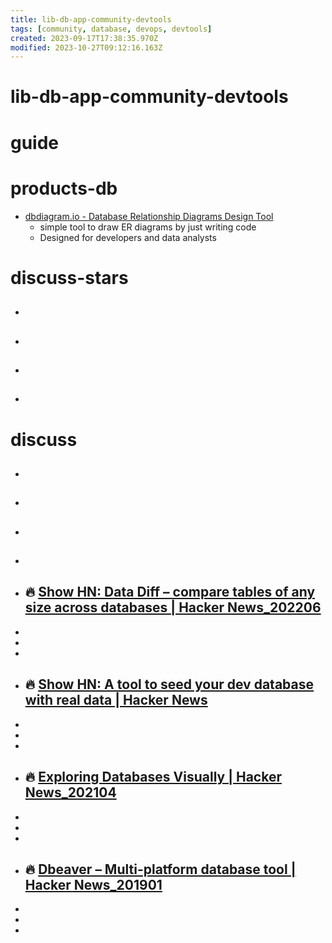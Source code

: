 ```yaml
---
title: lib-db-app-community-devtools
tags: [community, database, devops, devtools]
created: 2023-09-17T17:38:35.970Z
modified: 2023-10-27T09:12:16.163Z
---
```


# lib-db-app-community-devtools

# guide

# products-db
- [dbdiagram.io - Database Relationship Diagrams Design Tool](https://dbdiagram.io/home)
  - simple tool to draw ER diagrams by just writing code
  - Designed for developers and data analysts
# discuss-stars
- ## 

- ## 

- ## 

- ## 
# discuss
- ## 

- ## 

- ## 

- ## 

- ## 🔥 [Show HN: Data Diff – compare tables of any size across databases | Hacker News_202206](https://news.ycombinator.com/item?id=31837307)
- 
- 
- 

- ## 🔥 [Show HN: A tool to seed your dev database with real data | Hacker News](https://news.ycombinator.com/item?id=31165538)
- 
- 
- 

- ## 🔥 [Exploring Databases Visually | Hacker News_202104](https://news.ycombinator.com/item?id=26693705)
- 
- 
- 

- ## 🔥 [Dbeaver – Multi-platform database tool | Hacker News_201901](https://news.ycombinator.com/item?id=18935138)
- 
- 
- 
